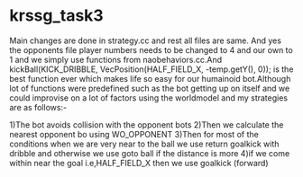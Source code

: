 # krssg_task3

Main changes are done in strategy.cc and rest all files are same. And yes the opponents file player numbers needs to be changed to 4 and
our own to 1 and we simply use functions from naobehaviors.cc.And kickBall(KICK_DRIBBLE, VecPosition(HALF_FIELD_X, -temp.getY(), 0));
is the best function ever which makes life so easy for our humainoid bot.Although lot of functions were predefined such as the bot getting up on itself and we could improvise on a lot of factors using the worldmodel and my strategies are as follows:-

1)The bot avoids collision with the opponent bots
2)Then we calculate the nearest opponent bo using WO_OPPONENT
3)Then for most of the conditions when we are very near to the ball we use return goalkick with dribble and otherwise we use goto ball if the distance is more
4)if we come within near the goal i.e,HALF_FIELD_X then we use goalkick (forward)
